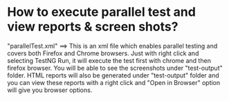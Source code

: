 # How to execute parallel test and view reports & screen shots?
"parallelTest.xml" ==> This is an xml file which enables parallel testing and covers both Firefox and Chrome browsers.
Just with right click and selecting TestNG Run, it will execute the test first with chrome and then firefox browser.
You will be able to see the screenshots under "test-output" folder.
HTML reports will also be generated under "test-output" folder and you can view these reports with a right click and "Open in Browser" option will give you browser options.


